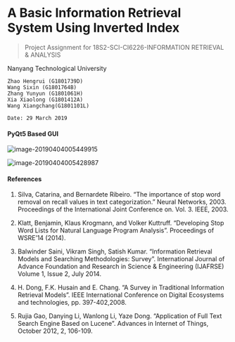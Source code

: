 # A Basic Information Retrieval System Using Inverted Index
> Project Assignment for 18S2-SCI-CI6226-INFORMATION RETRIEVAL & ANALYSIS

Nanyang Technological University

```
Zhao Hengrui (G1801739D) 
Wang Sixin (G1801764B) 
Zhang Yunyun (G1801061H) 
Xia Xiaolong (G1801412A) 
Wang Xiangchang(G1801101L)

Date: 29 March 2019
```

#### PyQt5 Based GUI

![image-20190404005449915](https://ws3.sinaimg.cn/large/006tKfTcgy1g1pxlvzyqzj30nm0ko754.jpg)

![image-20190404005428987](https://ws3.sinaimg.cn/large/006tKfTcgy1g1pxlj1zyyj30no0kmdug.jpg)

#### References

1. Silva, Catarina, and Bernardete Ribeiro. “The importance of stop word removal on recall values in text categorization.” Neural Networks, 2003. Proceedings of the International Joint Conference on. Vol. 3. IEEE, 2003.

2. Klatt, Benjamin, Klaus Krogmann, and Volker Kuttruff. “Developing Stop Word Lists for Natural Language Program Analysis”. Proceedings of WSRE’14 (2014).

3. Balwinder Saini, Vikram Singh, Satish Kumar. “Information Retrieval Models and Searching Methodologies: Survey”. International Journal of Advance Foundation and Research in Science & Engineering (IJAFRSE) Volume 1, Issue 2, July 2014.

4. H. Dong, F.K. Husain and E. Chang. “A Survey in Traditional Information Retrieval Models”. IEEE International Conference on Digital Ecosystems and technologies, pp. 397-402,2008.

5. Rujia Gao, Danying Li, Wanlong Li, Yaze Dong. “Application of Full Text Search Engine Based on Lucene”. Advances in Internet of Things, October 2012, 2, 106-109.
